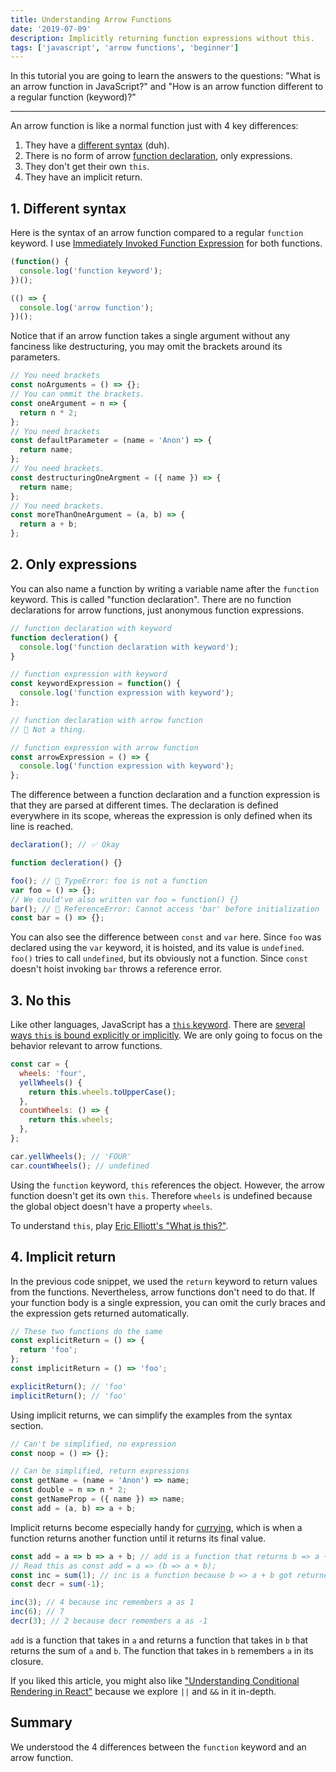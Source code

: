 ```yaml
---
title: Understanding Arrow Functions
date: '2019-07-09'
description: Implicitly returning function expressions without this.
tags: ['javascript', 'arrow functions', 'beginner']
---
```


In this tutorial you are going to learn the answers to the questions: "What is an arrow function in JavaScript?" and "How is an arrow function different to a regular function (keyword)?"

---

An arrow function is like a normal function just with 4 key differences:

1. They have a [different syntax](https://developer.mozilla.org/en-US/docs/Web/JavaScript/Reference/Functions/Arrow_functions) (duh).
2. There is no form of arrow [function declaration](https://developer.mozilla.org/en-US/docs/Web/JavaScript/Reference/Statements/function), only expressions.
3. They don't get their own `this`.
4. They have an implicit return.

## 1. Different syntax

Here is the syntax of an arrow function compared to a regular `function` keyword. I use [Immediately Invoked Function Expression](https://developer.mozilla.org/en-US/docs/Glossary/IIFE) for both functions.

```js
(function() {
  console.log('function keyword');
})();

(() => {
  console.log('arrow function');
})();
```

Notice that if an arrow function takes a single argument without any fanciness like destructuring, you may omit the brackets around its parameters.

```js
// You need brackets
const noArguments = () => {};
// You can ommit the brackets.
const oneArgument = n => {
  return n * 2;
};
// You need brackets
const defaultParameter = (name = 'Anon') => {
  return name;
};
// You need brackets.
const destructuringOneArgment = ({ name }) => {
  return name;
};
// You need brackets.
const moreThanOneArgument = (a, b) => {
  return a + b;
};
```

## 2. Only expressions

You can also name a function by writing a variable name after the `function` keyword. This is called "function declaration". There are no function declarations for arrow functions, just anonymous function expressions.

```js
// function declaration with keyword
function decleration() {
  console.log('function declaration with keyword');
}

// function expression with keyword
const keywordExpression = function() {
  console.log('function expression with keyword');
};

// function declaration with arrow function
// 🔴 Not a thing.

// function expression with arrow function
const arrowExpression = () => {
  console.log('function expression with keyword');
};
```

The difference between a function declaration and a function expression is that they are parsed at different times. The declaration is defined everywhere in its scope, whereas the expression is only defined when its line is reached.

```javascript
declaration(); // ✅ Okay

function decleration() {}

foo(); // 🔴 TypeError: foo is not a function
var foo = () => {};
// We could've also written var foo = function() {}
bar(); // 🔴 ReferenceError: Cannot access 'bar' before initialization
const bar = () => {};
```

You can also see the difference between `const` and `var` here. Since `foo` was declared using the `var` keyword, it is hoisted, and its value is `undefined`. `foo()` tries to call `undefined`, but its obviously not a function. Since `const` doesn't hoist invoking `bar` throws a reference error.

## 3. No this

Like other languages, JavaScript has a [`this` keyword](https://developer.mozilla.org/en-US/docs/Web/JavaScript/Reference/Operators/this). There are [several ways `this` is bound explicitly or implicitly](https://github.com/getify/You-Dont-Know-JS/blob/master/this%20%26%20object%20prototypes/ch1.md). We are only going to focus on the behavior relevant to arrow functions.

```js
const car = {
  wheels: 'four',
  yellWheels() {
    return this.wheels.toUpperCase();
  },
  countWheels: () => {
    return this.wheels;
  },
};

car.yellWheels(); // 'FOUR'
car.countWheels(); // undefined
```

Using the `function` keyword, `this` references the object. However, the arrow function doesn't get its own `this`. Therefore `wheels` is undefined because the global object doesn't have a property `wheels`.

To understand `this`, play [Eric Elliott's "What is this?"](https://medium.com/javascript-scene/what-is-this-the-inner-workings-of-javascript-objects-d397bfa0708a).

## 4. Implicit return

In the previous code snippet, we used the `return` keyword to return values from the functions. Nevertheless, arrow functions don't need to do that. If your function body is a single expression, you can omit the curly braces and the expression gets returned automatically.

```js
// These two functions do the same
const explicitReturn = () => {
  return 'foo';
};
const implicitReturn = () => 'foo';

explicitReturn(); // 'foo'
implicitReturn(); // 'foo'
```

Using implicit returns, we can simplify the examples from the syntax section.

```js
// Can't be simplified, no expression
const noop = () => {};

// Can be simplified, return expressions
const getName = (name = 'Anon') => name;
const double = n => n * 2;
const getNameProp = ({ name }) => name;
const add = (a, b) => a + b;
```

Implicit returns become especially handy for [currying](https://en.wikipedia.org/wiki/Currying), which is when a function returns another function until it returns its final value.

```js
const add = a => b => a + b; // add is a function that returns b => a + b
// Read this as const add = a => (b => a + b);
const inc = sum(1); // inc is a function because b => a + b got returned
const decr = sum(-1);

inc(3); // 4 because inc remembers a as 1
inc(6); // 7
decr(3); // 2 because decr remembers a as -1
```

`add` is a function that takes in `a` and returns a function that takes in `b` that returns the sum of `a` and `b`. The function that takes in `b` remembers `a` in its closure.

If you liked this article, you might also like ["Understanding Conditional Rendering in React"](https://geromekevin.com/understanding-conditional-rendering-in-react/) because we explore `||` and `&&` in it in-depth.

## Summary

We understood the 4 differences between the `function` keyword and an arrow function.
